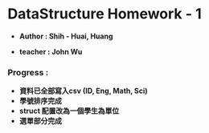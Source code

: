 # DataStructure Homework - 1

- **Author : Shih - Huai, Huang**

- **teacher : John Wu**

### Progress :

- **資料已全部寫入csv (ID, Eng, Math, Sci)**
- **學號排序完成**
- **struct 配置改為一個學生為單位**
- **選單部分完成**